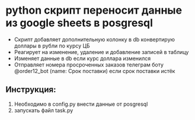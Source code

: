 # python скрипт переносит данные из google sheets в posgresql

- Скрипт добавляет дополнительную колонку в db конвертирую доллары в рубли по курсу ЦБ
- Реагирует на изменение, удаление и добавление записей в таблицу
- Изменяет данные в db если курс доллара изменился
- Отправляет номера просроченных заказов телеграм боту @order12_bot (name: Срок поставки) если срок поставки истёк

## Инструкция:
1. Необходимо в config.py внести данные от posgresql
2. запускать файл task.py

